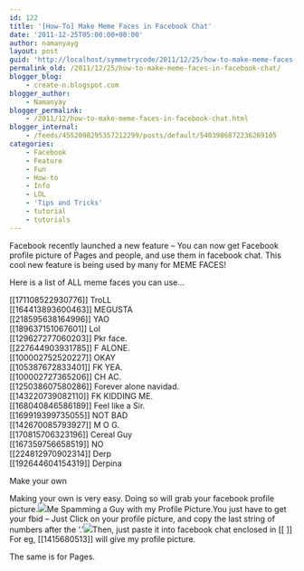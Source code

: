 ```yaml
---
id: 122
title: '[How-To] Make Meme Faces in Facebook Chat'
date: '2011-12-25T05:00:00+00:00'
author: namanyayg
layout: post
guid: 'http://localhost/symmetrycode/2011/12/25/how-to-make-meme-faces-in-facebook-chat/'
permalink_old: /2011/12/25/how-to-make-meme-faces-in-facebook-chat/
blogger_blog:
    - create-n.blogspot.com
blogger_author:
    - Namanyay
blogger_permalink:
    - /2011/12/how-to-make-meme-faces-in-facebook-chat.html
blogger_internal:
    - /feeds/4552098295357212299/posts/default/5403986872236269105
categories:
    - Facebook
    - Feature
    - Fun
    - How-to
    - Info
    - LOL
    - 'Tips and Tricks'
    - tutorial
    - tutorials
---
```


Facebook recently launched a new feature – You can now get Facebook profile picture of Pages and people, and use them in facebook chat. This cool new feature is being used by many for MEME FACES!

Here is a list of ALL meme faces you can use…



\[\[171108522930776\]\] TroLL  
\[\[164413893600463\]\] MEGUSTA  
\[\[218595638164996\]\] YAO  
\[\[189637151067601\]\] Lol  
\[\[129627277060203\]\] Pkr face.  
\[\[227644903931785\]\] F ALONE.  
\[\[100002752520227\]\] OKAY  
\[\[105387672833401\]\] FK YEA.  
\[\[100002727365206\]\] CH AC.  
\[\[125038607580286\]\] Forever alone navidad.  
\[\[143220739082110\]\] FK KIDDING ME.  
\[\[168040846586189\]\] Feel like a Sir.  
\[\[169919399735055\]\] NOT BAD  
\[\[142670085793927\]\] M O G.  
\[\[170815706323196\]\] Cereal Guy  
\[\[167359756658519\]\] NO  
\[\[224812970902314\]\] Derp  
\[\[192644604154319\]\] Derpina


Make your own

Making your own is very easy. Doing so will grab your facebook profile picture.[![](http://3.bp.blogspot.com/-4VG-9Lxy-Z4/TvWU79i1LfI/AAAAAAAAAgk/QLdkRnfthew/s1600/RAGEFACES01.png)](http://3.bp.blogspot.com/-4VG-9Lxy-Z4/TvWU79i1LfI/AAAAAAAAAgk/QLdkRnfthew/s1600/RAGEFACES01.png)Me Spamming a Guy with my Profile Picture.You just have to get your fbid – Just Click on your profile picture, and copy the last string of numbers after the ‘.’[![](http://3.bp.blogspot.com/-ffgYPvACXlE/TvWWPgiOVjI/AAAAAAAAAgw/LX8tZnu2ZnQ/s1600/RAGEFACES02.png)](http://3.bp.blogspot.com/-ffgYPvACXlE/TvWWPgiOVjI/AAAAAAAAAgw/LX8tZnu2ZnQ/s1600/RAGEFACES02.png)Then, just paste it into facebook chat enclosed in [[ ]] For eg, \[\[1415680513\]\] will give my profile picture.

The same is for Pages.